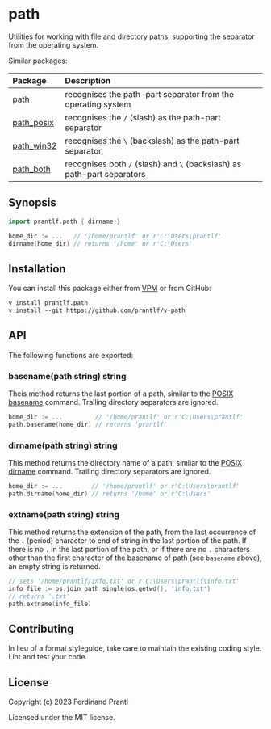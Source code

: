 # path

Utilities for working with file and directory paths, supporting the separator from the operating system.

Similar packages:

| Package      | Description                                                             |
|:-------------|:------------------------------------------------------------------------|
| path         | recognises the path-part separator from the operating system            |
| [path_posix] | recognises the `/` (slash) as the path-part separator                   |
| [path_win32] | recognises the `\` (backslash) as the path-part separator               |
| [path_both]  | recognises both `/` (slash) and `\` (backslash) as path-part separators |

## Synopsis

```go
import prantlf.path { dirname }

home_dir := ...   // '/home/prantlf' or r'C:\Users\prantlf'
dirname(home_dir) // returns '/home' or r'C:\Users'
```

## Installation

You can install this package either from [VPM] or from GitHub:

```txt
v install prantlf.path
v install --git https://github.com/prantlf/v-path
```

## API

The following functions are exported:

### basename(path string) string

Theis method returns the last portion of a path, similar to the [POSIX basename] command. Trailing directory separators are ignored.

```go
home_dir := ...         // '/home/prantlf' or r'C:\Users\prantlf'
path.basename(home_dir) // returns 'prantlf'
```

### dirname(path string) string

This method returns the directory name of a path, similar to the [POSIX dirname] command. Trailing directory separators are ignored.

```go
home_dir := ...        // '/home/prantlf' or r'C:\Users\prantlf'
path.dirname(home_dir) // returns '/home' or r'C:\Users'
```

### extname(path string) string

This method returns the extension of the path, from the last occurrence of the `.` (period) character to end of string in the last portion of the path. If there is no `.` in the last portion of the path, or if there are no `.` characters other than the first character of the basename of path (see `basename` above), an empty string is returned.

```go
// sets '/home/prantlf/info.txt' or r'C:\Users\prantlf\info.txt'
info_file := os.join_path_single(os.getwd(), 'info.txt')
// returns '.txt'
path.extname(info_file)
```

## Contributing

In lieu of a formal styleguide, take care to maintain the existing coding style. Lint and test your code.

## License

Copyright (c) 2023 Ferdinand Prantl

Licensed under the MIT license.

[VPM]: https://vpm.vlang.io/packages/prantlf.path
[path_posix]: https://github.com/prantlf/v-path-posix
[path_win32]: https://github.com/prantlf/v-path-win32
[path_both]: https://github.com/prantlf/v-path-both
[POSIX basename]: https://man7.org/linux/man-pages/man3/basename.3p.html
[POSIX dirname]: https://man7.org/linux/man-pages/man3/dirname.3p.html
